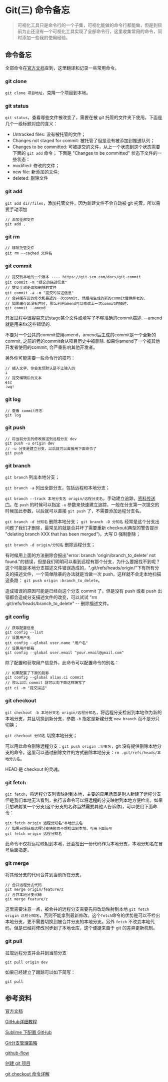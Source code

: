 # Git(三) 命令备忘

> 可视化工具只是命令行的一个子集，可视化能做的命令行都能做，但是到目前为止还没有一个可视化工具实现了全部命令行，这里收集常用的命令，同时添加一些我的使用经验。

## 命令备忘

全部命令在[官方文档](https://git-scm.com/docs/)查到，这里翻译和记录一些常用命令。

### git clone

`git clone 项目地址`，克隆一个项目到本地。

### git status

`git status`，查看哪些文件被改变了，需要在被 git 托管的文件夹下使用。下面是几个一级标题对应的含义：
- Untracked files: 没有被托管的文件；
- Changes not staged for commit: 被托管了但是没有被添加到推送队列；
- Changes to be committed: 可被提交的文件，从上一个状态到这个状态需要下面的 `git add` 命令；
下面是 "Changes to be committed" 状态下文件的一些状态：
- modified: 修改的文件；
- new file: 新添加的文件;
- deleted: 删除文件
	
### git add
	
`git add dir/files`，添加托管文件，因为新建文件不会自动被 git 托管，所以需要手动添加

	// 添加全部文件
	git add .

### git rm
	
	// 移除托管文件
	git rm --cached 文件名

### git commit
	
	// 提交到本地的一个版本 ---- https://git-scm.com/docs/git-commit
	git commit -m "提交的描述信息"
	// 提交全部更改和删除的文件
	git commit -a -m "提交的描述信息" 
	// 合并缓存区的修改和最近的一次commit, 然后用生成的新的commit替换掉老的. 
	// 如果缓存区没有内容, 那么利用amend可以修改上一次commit的描述.
	git commit --amend

开发过程中很容易忘记stage某个文件或填写了不够准确的commit描述. --amend就是用来fix这些错误的.

不要对一个公共的commit使用amend，amend后生成的commit是一个全新的commit, 之前的老的commit会从项目历史中被删除. 如果你amend了一个被其他开发者使用的commit, 会严重影响其他开发者。

另外你可能需要一些命令行的技巧：

    // 插入文字，你会发现默认是不让输入的
    i
    // 提交编辑后的文本
    esc
    :wq!

### git log	

	// 查看 commit日志
	git log

### git push
	
	// 将当前分支的修改推送到远程分支 dev
	git push -u origin dev
	// -u 分支是建立分支，以后就可以直接用下面命令了
	git push

### git branch 

`git branch` 列出本地分支；

`git branch -a` 列出全部分支，包括远程和本地分支；

`git branch --track 本地分支名 origin/远程分支名`，手动建立追踪，[资料传送门](http://blog.csdn.net/hudashi/article/details/7664474)。在 `push` 的时候可以指定 `-u` 参数来快速建立追踪，一般在分支第一次提交的时候加此参数，以后就可以直接 `git push` 了，不需要添加远程分支名。

`git branch -d 分知名` 删除本地分支；
`git branch -D 分知名` 经常是这个分支出问题了我们才删除，最常见的就是合并坏了需要重新 checkout(典型的警告提示 "deleting branch XXX that has been merged")，大写 D 强制删除；

`git branch -d origin/分知名` 删除远程分支；

有时候用上面的方法删除会报出"error: branch 'origin/branch_to_delete' not found."的错误，但是我们明明可以看到远程有那个分支，为什么要报找不到呢？这个可能是本地分支描述文件错误造成的，".git/refs/heads/origin/"下有所有分支的描述文件，一个简单除暴的办法就是当做一次 push，这样就不会走本地扫描这条路： `git push origin :branch_to_delete`。

造成错误的原因可能是已经向这个分支 commit 了，但是没有 push 或者 push 出错都会造成分支描述文件的改变，可以试试 "rm .git/refs/heads/branch_to_delete" -- 删除描述文件。

### git config

	// 获取配置信息
	git config --list
	// 设置用户名
	git config --global user.name "用户名"
	// 设置用户邮箱
	git config --global user.email "your.email@gmail.com"

除了配置和获取用户信息外，此命令可以配置命令的别名：

	// 如果配置了下面的别称
	git config --global alias.ci commit
	// 那么以后 commit 就可以向下面这样简写了
	git ci -m "提交描述"

### git checkout

`git checkout -b 本地分支名 origin/远程分知名`，将远程分支检出到本地作为新的本地分支，并且切换到新分支，参数 `-b` 指定是新建分支 `new branch` 而不是分只切换；
	
`git checkout 分知名` 切换本地分支；

可以用此命令删除远程分支：`git push origin :分支名`，git 没有提供删除本地分支的命令，这里可以通过删除文件的方式删除本地分支：`rm .git/refs/heads/本地分支名`。

HEAD 是 checkout 的灵魂。

### git fetch

`git fetch`，将远程分支列表映射到本地，主要的应用场景是别人新建了远程分支但是我们本地无法看到，执行该命令可以将远程的分支映射到本地方便检出。如果只想映射某一个分支(这个分支的名称当然需要其他人告诉你)，可以使用下面命令：
	
    git fetch origin 远程分知名:本地分支名
    // 如果只想获取远程分支映射而不想检出到本地，可用下面简写
    git fetch origin 远程分知名

此命令不仅将远程映射到本地，还会检出一份代码作为本地分支，本地分知名在冒号后面指定。

### git merge

将其他分支的代码合并到当前所在分支，

	// 合并远程分支代码
	git merge origin/feature/z
	// 合并本地分支代码
	git merge feature/z

这里需要注意一点，被合并的远程分支需要先将改动映射到本地 `git fetch origin 远程分知名`，否则不能拿到最新修改。这个`fetch`命令的优势是可以不检出本地分支，更不需要切换到被合并分支的本地分支。另外 `fetch` 不改变本地代码，但是已经将修改同步到了本地仓库，这个便捷来自于 git 的差异更新机制。

### git pull

拉取远程分支并合并到当前分支

	git pull origin dev

如果已经建立了跟踪可以如下简写：

	git pull

## 参考资料

[官方文档](https://git-scm.com/docs/)

[GitHub详细教程](http://blog.csdn.net/showhilllee/article/details/27706679)

[Sublime 下配置 GitHub](http://www.cnblogs.com/terrylin/archive/2013/04/04/2999465.html)

[Git分支管理策略](http://www.ruanyifeng.com/blog/2012/07/git.html)

[github-flow](http://scottchacon.com/2011/08/31/github-flow.html)

[创建 git 项目](http://www.jianshu.com/p/df7ce9f3a5cb)

[git checkout 命令详解](http://www.tuicool.com/articles/A3Mn6f)